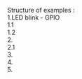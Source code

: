 

Structure of examples :<br />
1.LED blink - GPIO <br />
  1.1 <br />
  1.2 <br />
2. <br />
  2.1 <br />
3. <br />
4. <br />
5. <br />
